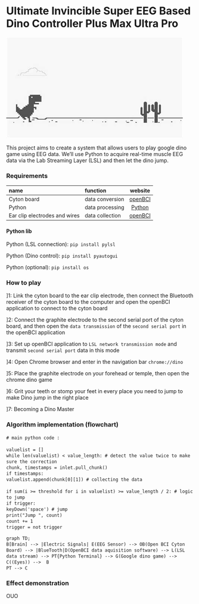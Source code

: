 # Ultimate Invincible Super EEG Based Dino Controller Plus Max Ultra Pro

![dino](https://github.com/QABCI/EMG-GoogleDinoGame/blob/main/dino.jpg?raw=true "dino")

This project aims to create a system that allows users to play google dino game using EEG data. We’ll use Python to acquire real-time muscle EEG data via the Lab Streaming Layer (LSL) and then let the dino jump.

### Requirements

| name        | function |  website  |
| :--------  | :-----  | :----:  |
| Cyton board | data conversion|[openBCI](https://docs.openbci.com/GettingStarted/Boards/CytonGS/)|
| Python | data processing|[Python](https://www.python.org/downloads/)|
| Ear clip electrodes and wires | data collection|[openBCI](https://docs.openbci.com/GettingStarted/Boards/CytonGS/)|

#### Python lib

Python (LSL connection): `pip install pylsl`

Python (Dino control): `pip install pyautogui`

Python (optional): `pip install os`

### How to play

]1: Link the cyton board to the ear clip electrode, then connect the Bluetooth receiver of the cyton board to the computer and open the openBCI application to connect to the cyton board

]2: Connect the graphite electrode to the second serial port of the cyton board, and then open the `data transmission` of the `second serial port` in the openBCI application

]3: Set up openBCI application to `LSL network transmission mode` and transmit `second serial port` data in this mode

]4: Open Chrome browser and enter in the navigation bar `chrome://dino`

]5: Place the graphite electrode on your forehead or temple, then open the chrome dino game

]6: Grit your teeth or stomp your feet in every place you need to jump to make Dino jump in the right place

]7: Becoming a Dino Master

### Algorithm implementation (flowchart)

```
# main python code :

valuelist = []
while len(valuelist) < value_length: # detect the value twice to make sure the correction
chunk, timestamps = inlet.pull_chunk()
if timestamps:
valuelist.append(chunk[0][1]) # collecting the data

if sum(i >= threshold for i in valuelist) >= value_length / 2: # logic to jump
if trigger:
keyDown('space') # jump
print("Jump ", count)
count += 1
trigger = not trigger
```

```mermaid
graph TD;
B[Brain] --> |Electric Signals| E(EEG Sensor) --> OB(Open BCI Cyton Board) --> |BlueTooth|D(OpenBCI data aquisition software) --> L(LSL data stream) --> PT{Python Terminal} --> G(Google dino game) --> C((Eyes)) -->  B
PT --> C
```

### Effect demonstration

OUO
